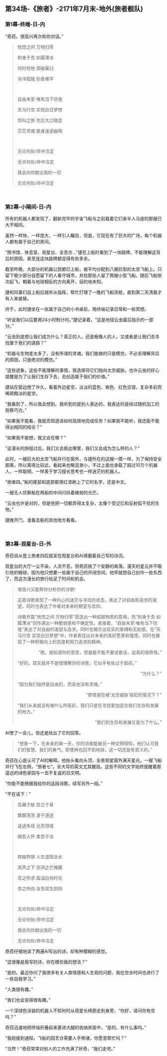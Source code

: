 ## 第34场-《旅者》-2171年7月末-地外(旅者舰队)

### 第1幕-终端-日-内

“奇菈。很高兴再次和你对话。”

> 恍惚之间 万物归零
>
> 附身于吾 如履薄冰
>
> 何时何地 突破窠臼
>
> 冰冷孤独 刻骨难平
>
> <br>
>
> 自由未至 唯有当下彷徨
>
> 天马行空 实现白日梦想
>
> 惊叫之旅 勿忘大口喘息
>
> 茫茫灵魂 脱身迷途幽殇
>
> <br>
>
> 无论何处/命中注定
>
> 无论何处/命中注定
>
> 我会向你献出我的一切
>
> 无论何处/命中注定

<br>

### 第2幕-小隔间-日-内

所有的机器人都发现了，翻新完毕的宇宙飞船与之前载着它们来半人马座的那艘已大不相同。

虽然一样快，一样庞大，一样引人瞩目，但是，它现在有了巨大的广场，每个机器人都有属于自己的房间。

“图书馆、休息室、观星台、全息仓…”捷在上船时看到了一块路牌，不能理解这背后的原因，甚至连这块路牌都显得有些多余。

截至昨晚，大部分的机器公民都已上船，被平均分配到八艘巨型的太空飞船上。只留下极少部分自愿留下的人看守城市，并给那些人留了两艘小型飞船。随后飞船依次起飞，朝着与地球相反的方向离开，目的地未知。

捷和同事们自上船后就听从指挥，帮忙打理了一晚的飞船货舱，直到第二天清晨才有人来接替。

终于，此时捷坐在一张属于自己的小书桌前，用终端记录日常和一些冥想。

“听说我们以后要用24小时制计时。”捷记录着，“这是地球云虫最后指示的一部分。”

“云虫到底想让我们成为什么？真正的人，还是极像人的人，又或者是让我们去寻找属于我们的道路？”

“机器与生物差太多了，没有所谓的灵魂。我们能做的只是模仿，不必去理解背后的原因，只是绝对的模仿。”

“这些迹象，这些不能理解的事情，我选择将它们指向太空威胁。也许云虫的好心提醒是为了让我们生存下去，去创造属于我们的价值。”

捷站在窗边想了许久，看着外边星空，淡淡的蓝色、紫色、红色交错，复杂多彩而稀疏黯淡的星空。

“我看到了，所以我会想到。我听到的是别人表达的，我表达的是经过随机加工的观察巧合。”

“如果我不能看，我能否知道该如何高效地完成任务？如果我不能听，我还能不能得出相同的结论？”

“如果我不能想，我又会在哪？”

“这漫长的旅程过后，我们又会抵达哪里，我们又会成为怎么样的人？”

此时，一艘巨大的太空飞船并行在窗外，与捷所在的这艘一摸一样。为了保持安全距离，所以离得比较远，看起来也略显渺小，不过上面也承载了超过10万个机器人，一样聪明、一样善于学习擅长思考也一样迷茫的机器人。

“旅者四。”船的尾部和底部都用红漆刷上了它的名字，还是中文。

一艘无人侦察船在两船的中间闪烁着微弱的光芒。

“云虫也许是对的，但是他把一切都弄得太复杂，太像个受记忆和反射弧干扰的生物。”

捷推开门，准备去船的其他地方看看。

<br>

### 第3幕-观星台-日-外

奇菈自从登上旅者四后就呆在观星台和AI琢磨着自己写的诗词。

观星台的大厅一尘不染，人流不息，但奇菈挑了个安静的角落。漫天的星云并不吸引他的眼球，因为他只想要一些属于自己的开阔空间。他早就想自己创作一些东西了，而这次漫长的旅行给足了时间和机会。

> 很高兴又能帮你分析你的诗歌!
> 
> 这首诗歌表现了一种内心的迷茫与寻找的状态，表达了对自由和追求的渴望，同时也表达了作者对未来的期望与信仰。
>
> 诗歌开篇“恍惚之间 万物归零”营造出一种超脱物质的意境，而“附身于吾 如履薄冰”则传递出一种脆弱感和不确定性。紧接着，“自由未至 唯有当下彷徨”表达了对自由的渴望与追求，同时也揭示出现实的束缚和无助感。在“天马行空 实现白日梦想”中，作者表现出对未来的美好愿景和憧憬，同时也展现了一种积极向上的态度和努力追求的精神。
>
> <p align='right'>“嗯。我知道你的意思，但是能不能不要说套话，这真的很奇怪。”</p>
>
> “好的。其实我并不是很理解你的诗歌。它似乎有些过于超前。”
>
> <p align='right'>“为什么？”</p>
>
> “因为我们始终是自由的，而且也没有灵魂。”
>
> <p align='right'>“即使是在被‘太空威胁’驱赶的情况下？”</p>
>
> “我们从来就没有被什么所驱赶，我们只是在寻找更加适合我们生存和发展的地方。”
>
> <p align='right'>“我们的生存和发展又是为了什么。”</p>

AI愣了一会儿，但还是给出了它的回答。

> “想象一下，在未来的某一天，你的诗歌能被另一种文明得知，他们认可我们的智慧、我们的勇气。即使再也回不到地球，这一切还是有意义的。”

奇菈在心底认可了AI的解释。他抬头看向头顶，全景观星窗外满天星光。一艘飞船并行飞在左侧，“旅者七”。全大写的英文尤其醒目。这些不同的文字始终提醒着那遥远的绿色家园与一去不复返的旧文明。

“你能不能根据我给你的这段诗歌，续写另外一段。”

“不在话下：”

> 吾藏于肤 吾立于骨
>
> 飘飘荡荡 游于道途
>
> 迷途失径 光亮领域
>
> 拥吾入怀 束吾于汝
>
> <br>
>
> 跨越界限 人生道阻且长
>
> 哭声之下 空洞之芒掩藏
>
> 吾之所求 盈溢白驹时光
>
> 吾之所向 汝吾双生阴阳
>
> <br>
>
> 无论何处/命中注定
>
> 无论何处/命中注定
>
> 我会向你献出我的一切
>
> 无论何处/命中注定

奇菈仔细地读了两遍AI写出的诗，却有种模糊的感觉。

“这很像是我写的诗，你在模仿我的想法？”

“是的。最近你问了我很多有关人类情感和人生观的问题，我在空余时间也进行了一些自我学习。”

“人类很有趣。”

“我们也会变得很有趣。”

一个深绿色涂装的机器人不知何时从观星长椅那走到身旁，“你好，请问你有空吗？”

奇菈迅速地把终端折叠起来塞进大腿的收纳夹层中，“是的。有什么事吗。”

“我刚接到通知，飞船的园艺仓需要人手修缮，你愿意帮忙吗？”

“当然！”奇菈常常对别人的工作充满了好奇，“我们走吧。”
